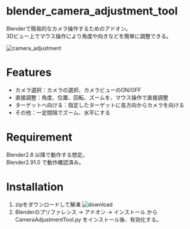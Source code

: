 # blender_camera_adjustment_tool

Blenderで簡易的なカメラ操作するためのアドオン。  
3Dビュー上でマウス操作により角度や向きなどを簡単に調整できる。

![camera_adjustment](https://user-images.githubusercontent.com/42290408/106333421-f4361400-62cb-11eb-9507-a1e95275a5cd.jpg)
 
# Features
 
- カメラ選択：カメラの選択、カメラビューのON/OFF
- 直接調整：角度、位置、回転、ズームを、マウス操作で直接調整
- ターゲットへ向ける：指定したターゲットに各方向からカメラを向ける
- その他：一定間隔でズーム、水平にする
 
# Requirement

Blender2.8 以降で動作する想定。  
Blender2.91.0 で動作確認済み。
 
# Installation

1. zipをダウンロードして解凍
![download](https://user-images.githubusercontent.com/42290408/106333848-d87f3d80-62cc-11eb-845c-cea4d2b50ee4.jpg)
1. Blenderのプリファレンス → アドオン → インストール からCameraAdjustmentTool.py をインストール後、有効化する。
